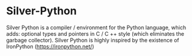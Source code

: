 # Silver-Python
 Silver Python is a compiler / environment for the Python language, which adds: optional types and pointers in C / C ++ style (which eliminates the garbage collector). Silver Python is highly inspired by the existence of IronPython (https://ironpython.net/)

